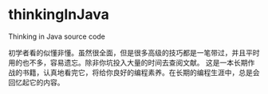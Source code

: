 # thinkingInJava
Thinking in Java source code
<p>初学者看的似懂非懂。虽然很全面，但是很多高级的技巧都是一笔带过，并且平时用的也不多，容易遗忘。除非你坑投入大量的时间去查阅文献。
这是一本长期作战的书籍，认真地看完它，将给你良好的编程素养。在长期的编程生涯中，总是会回忆起它的内容。
